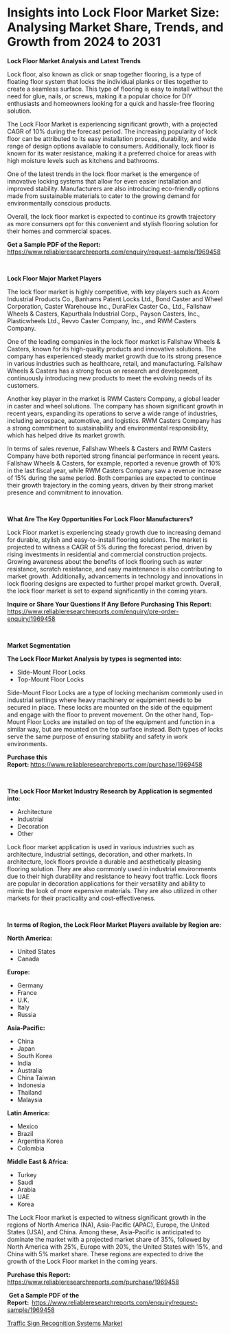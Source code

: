<p><h1>Insights into Lock Floor Market Size: Analysing Market Share, Trends, and Growth from 2024 to 2031</h1></p><p><strong>Lock Floor Market Analysis and Latest Trends</strong></p>
<p><p>Lock floor, also known as click or snap together flooring, is a type of floating floor system that locks the individual planks or tiles together to create a seamless surface. This type of flooring is easy to install without the need for glue, nails, or screws, making it a popular choice for DIY enthusiasts and homeowners looking for a quick and hassle-free flooring solution.</p><p>The Lock Floor Market is experiencing significant growth, with a projected CAGR of 10% during the forecast period. The increasing popularity of lock floor can be attributed to its easy installation process, durability, and wide range of design options available to consumers. Additionally, lock floor is known for its water resistance, making it a preferred choice for areas with high moisture levels such as kitchens and bathrooms.</p><p>One of the latest trends in the lock floor market is the emergence of innovative locking systems that allow for even easier installation and improved stability. Manufacturers are also introducing eco-friendly options made from sustainable materials to cater to the growing demand for environmentally conscious products.</p><p>Overall, the lock floor market is expected to continue its growth trajectory as more consumers opt for this convenient and stylish flooring solution for their homes and commercial spaces.</p></p>
<p><strong>Get a Sample PDF of the Report:&nbsp;</strong> <a href="https://www.reliableresearchreports.com/enquiry/request-sample/1969458">https://www.reliableresearchreports.com/enquiry/request-sample/1969458</a></p>
<p>&nbsp;</p>
<p><strong>Lock Floor Major Market Players</strong></p>
<p><p>The lock floor market is highly competitive, with key players such as Acorn Industrial Products Co., Banhams Patent Locks Ltd., Bond Caster and Wheel Corporation, Caster Warehouse Inc., DuraFlex Caster Co., Ltd., Fallshaw Wheels & Casters, Kapurthala Industrial Corp., Payson Casters, Inc., Plasticwheels Ltd., Revvo Caster Company, Inc., and RWM Casters Company.</p><p>One of the leading companies in the lock floor market is Fallshaw Wheels & Casters, known for its high-quality products and innovative solutions. The company has experienced steady market growth due to its strong presence in various industries such as healthcare, retail, and manufacturing. Fallshaw Wheels & Casters has a strong focus on research and development, continuously introducing new products to meet the evolving needs of its customers.</p><p>Another key player in the market is RWM Casters Company, a global leader in caster and wheel solutions. The company has shown significant growth in recent years, expanding its operations to serve a wide range of industries, including aerospace, automotive, and logistics. RWM Casters Company has a strong commitment to sustainability and environmental responsibility, which has helped drive its market growth.</p><p>In terms of sales revenue, Fallshaw Wheels & Casters and RWM Casters Company have both reported strong financial performance in recent years. Fallshaw Wheels & Casters, for example, reported a revenue growth of 10% in the last fiscal year, while RWM Casters Company saw a revenue increase of 15% during the same period. Both companies are expected to continue their growth trajectory in the coming years, driven by their strong market presence and commitment to innovation.</p></p>
<p>&nbsp;</p>
<p><strong>What Are The Key Opportunities For Lock Floor Manufacturers?</strong></p>
<p><p>Lock Floor market is experiencing steady growth due to increasing demand for durable, stylish and easy-to-install flooring solutions. The market is projected to witness a CAGR of 5% during the forecast period, driven by rising investments in residential and commercial construction projects. Growing awareness about the benefits of lock flooring such as water resistance, scratch resistance, and easy maintenance is also contributing to market growth. Additionally, advancements in technology and innovations in lock flooring designs are expected to further propel market growth. Overall, the lock floor market is set to expand significantly in the coming years.</p></p>
<p><strong>Inquire or Share Your Questions If Any Before Purchasing This Report:</strong> <a href="https://www.reliableresearchreports.com/enquiry/pre-order-enquiry/1969458">https://www.reliableresearchreports.com/enquiry/pre-order-enquiry/1969458</a></p>
<p>&nbsp;</p>
<p><strong>Market Segmentation</strong></p>
<p><strong>The Lock Floor Market Analysis by types is segmented into:</strong></p>
<p><ul><li>Side-Mount Floor Locks</li><li>Top-Mount Floor Locks</li></ul></p>
<p><p>Side-Mount Floor Locks are a type of locking mechanism commonly used in industrial settings where heavy machinery or equipment needs to be secured in place. These locks are mounted on the side of the equipment and engage with the floor to prevent movement. On the other hand, Top-Mount Floor Locks are installed on top of the equipment and function in a similar way, but are mounted on the top surface instead. Both types of locks serve the same purpose of ensuring stability and safety in work environments.</p></p>
<p><strong>Purchase this Report:&nbsp;</strong><a href="https://www.reliableresearchreports.com/purchase/1969458">https://www.reliableresearchreports.com/purchase/1969458</a></p>
<p>&nbsp;</p>
<p><strong>The Lock Floor Market Industry Research by Application is segmented into:</strong></p>
<p><ul><li>Architecture</li><li>Industrial</li><li>Decoration</li><li>Other</li></ul></p>
<p><p>Lock floor market application is used in various industries such as architecture, industrial settings, decoration, and other markets. In architecture, lock floors provide a durable and aesthetically pleasing flooring solution. They are also commonly used in industrial environments due to their high durability and resistance to heavy foot traffic. Lock floors are popular in decoration applications for their versatility and ability to mimic the look of more expensive materials. They are also utilized in other markets for their practicality and cost-effectiveness.</p></p>
<p>&nbsp;</p>
<p><strong>In terms of Region, the Lock Floor Market Players available by Region are:</strong></p>
<p>
    <p> <strong> North America: </strong>
        <ul>
            <li>United States</li>
            <li>Canada</li>
        </ul>
        </p> 
    <p> <strong> Europe: </strong>
        <ul>
            <li>Germany</li>
            <li>France</li>
            <li>U.K.</li>
            <li>Italy</li>
            <li>Russia</li>
        </ul>
        </p> 
    <p> <strong> Asia-Pacific: </strong>
        <ul>
            <li>China</li>
            <li>Japan</li>
            <li>South Korea</li>
            <li>India</li>
            <li>Australia</li>
            <li>China Taiwan</li>
            <li>Indonesia</li>
            <li>Thailand</li>
            <li>Malaysia</li>
        </ul>
        </p> 
    <p> <strong> Latin America: </strong>
        <ul>
            <li>Mexico</li>
            <li>Brazil</li>
            <li>Argentina Korea</li>
            <li>Colombia</li>
        </ul>
        </p> 
    <p> <strong> Middle East & Africa: </strong>
        <ul>
            <li>Turkey</li>
            <li>Saudi</li>
            <li>Arabia</li>
            <li>UAE</li>
            <li>Korea</li>
        </ul>
    </p>
    </p>
<p><p>The Lock Floor market is expected to witness significant growth in the regions of North America (NA), Asia-Pacific (APAC), Europe, the United States (USA), and China. Among these, Asia-Pacific is anticipated to dominate the market with a projected market share of 35%, followed by North America with 25%, Europe with 20%, the United States with 15%, and China with 5% market share. These regions are expected to drive the growth of the Lock Floor market in the coming years.</p></p>
<p><strong>Purchase this Report: </strong><a href="https://www.reliableresearchreports.com/purchase/1969458">https://www.reliableresearchreports.com/purchase/1969458</a></p>
<p>&nbsp;<strong>Get a Sample PDF of the Report:&nbsp;&nbsp;</strong><a href="https://www.reliableresearchreports.com/enquiry/request-sample/1969458">https://www.reliableresearchreports.com/enquiry/request-sample/1969458</a></p>
<p><strong></strong></p>
<p><p><a href="https://meowing-canidae-761.notion.site/Global-Traffic-Sign-Recognition-Systems-Market-by-Types-Applications-and-Major-Players-with-Regio-1c25750a06fa49e4858fc5d87ab4e4d4">Traffic Sign Recognition Systems Market</a></p></p>